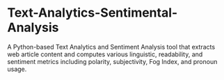 # Text-Analytics-Sentimental-Analysis
A Python-based Text Analytics and Sentiment Analysis tool that extracts web article content and computes various linguistic, readability, and sentiment metrics including polarity, subjectivity, Fog Index, and pronoun usage.
